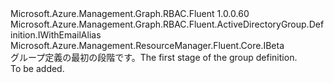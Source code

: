 <Type Name="IBlank" FullName="Microsoft.Azure.Management.Graph.RBAC.Fluent.ActiveDirectoryGroup.Definition.IBlank">
  <TypeSignature Language="C#" Value="public interface IBlank : Microsoft.Azure.Management.Graph.RBAC.Fluent.ActiveDirectoryGroup.Definition.IWithEmailAlias, Microsoft.Azure.Management.ResourceManager.Fluent.Core.IBeta" />
  <TypeSignature Language="ILAsm" Value=".class public interface auto ansi abstract IBlank implements class Microsoft.Azure.Management.Graph.RBAC.Fluent.ActiveDirectoryGroup.Definition.IWithEmailAlias, class Microsoft.Azure.Management.Graph.RBAC.Fluent.ActiveDirectoryGroup.Definition.IWithEmailAliasBeta, class Microsoft.Azure.Management.ResourceManager.Fluent.Core.IBeta" />
  <TypeSignature Language="DocId" Value="T:Microsoft.Azure.Management.Graph.RBAC.Fluent.ActiveDirectoryGroup.Definition.IBlank" />
  <TypeSignature Language="VB.NET" Value="Public Interface IBlank&#xA;Implements IBeta, IWithEmailAlias" />
  <TypeSignature Language="F#" Value="type IBlank = interface&#xA;    interface IWithEmailAlias&#xA;    interface IWithEmailAliasBeta&#xA;    interface IBeta" />
  <AssemblyInfo>
    <AssemblyName>Microsoft.Azure.Management.Graph.RBAC.Fluent</AssemblyName>
    <AssemblyVersion>1.0.0.60</AssemblyVersion>
  </AssemblyInfo>
  <Interfaces>
    <Interface>
      <InterfaceName>Microsoft.Azure.Management.Graph.RBAC.Fluent.ActiveDirectoryGroup.Definition.IWithEmailAlias</InterfaceName>
    </Interface>
    <Interface>
      <InterfaceName>Microsoft.Azure.Management.ResourceManager.Fluent.Core.IBeta</InterfaceName>
    </Interface>
  </Interfaces>
  <Docs>
    <summary>
            <span data-ttu-id="74eea-101">グループ定義の最初の段階です。</span><span class="sxs-lookup"><span data-stu-id="74eea-101">The first stage of the group definition.</span></span>
            </summary>
    <remarks>To be added.</remarks>
  </Docs>
  <Members />
</Type>